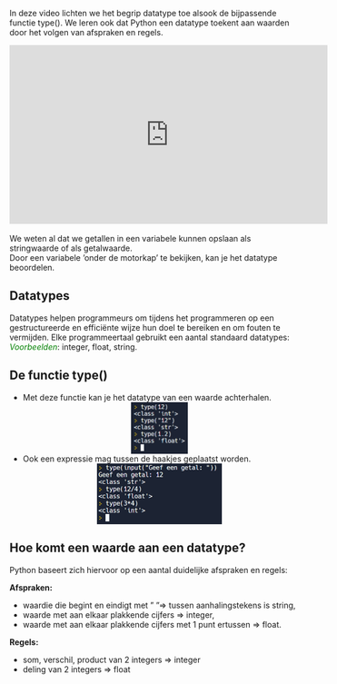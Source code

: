 In deze video lichten we het begrip datatype toe alsook de bijpassende functie type(). We leren ook dat Python een datatype toekent aan waarden door het volgen van afspraken en regels.

<div align="center">
  <iframe width="560" height="315" src="https://www.youtube.com/embed/RRPAAJ8mW80" title="YouTube video player" frameborder="0" allow="accelerometer; autoplay; clipboard-write; encrypted-media; gyroscope; picture-in-picture; web-share" allowfullscreen></iframe>
</div>

We weten al dat we getallen in een variabele kunnen opslaan als stringwaarde of als getalwaarde.<br>
Door een variabele ’onder de motorkap’ te bekijken, kan je het datatype beoordelen.

## Datatypes
Datatypes helpen programmeurs om tijdens het programmeren op een gestructureerde en efficiënte wijze hun doel te bereiken en om fouten te vermijden.
Elke programmeertaal gebruikt een aantal standaard datatypes:<br>
<i style="color:green;">Voorbeelden</i>: integer, float, string.

## De functie type()
* Met deze functie kan je het datatype van een waarde achterhalen.
  <div align="center">
    <img src="media/functie_type.png" align="center" width="100px" data-caption="De functie type()." />
  </div>
* Ook een expressie mag tussen de haakjes geplaatst worden.
  <div align="center">
    <img src="media/functie_type_expressie.png" align="center" width="220px" data-caption="De functie type() met expressies." />
  </div>

## Hoe komt een waarde aan een datatype?
Python baseert zich hiervoor op een aantal duidelijke afspraken en regels: <br>
<div>
  <b>Afspraken:</b>
  <ul>
    <li> waardie die begint en eindigt met ” ”⇒ tussen aanhalingstekens is string, </li>
    <li> waarde met aan elkaar plakkende cijfers ⇒ integer, </li>
    <li> waarde met aan elkaar plakkende cijfers met 1 punt ertussen ⇒ float. </li>
  </ul>
  <b>Regels:</b>
  <ul>
    <li> som, verschil, product van 2 integers ⇒ integer </li>
    <li> deling van 2 integers ⇒ float </li>
  </ul>
</div>
